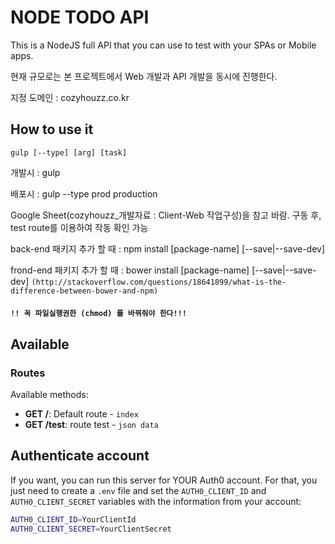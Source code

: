 # NODE TODO API
This is a NodeJS full API that you can use to test with your SPAs or Mobile apps.

현재 규모로는 본 프로젝트에서 Web 개발과 API 개발을 동시에 진행한다.

지정 도메인 : cozyhouzz.co.kr

## How to use it
`gulp [--type] [arg] [task]`

개발시 : gulp

배포시 : gulp --type prod production

Google Sheet(cozyhouzz_개발자료 : Client-Web 작업구성)을 참고 바람.
구동 후, test route를 이용하여 작동 확인 가능

back-end 패키지 추가 할 때 : npm install [package-name] [--save|--save-dev]

frond-end 패키지 추가 할 때 : bower install [package-name] [--save|--save-dev]
`(http://stackoverflow.com/questions/18641899/what-is-the-difference-between-bower-and-npm)`


#### **`!! 꼭 파일실행권한 (chmod) 를 바꿔줘야 한다!!!`**


## Available

### Routes

Available methods:

* **GET /**: Default route - `index`
* **GET /test**: route test - `json data`


## Authenticate account

If you want, you can run this server for YOUR Auth0 account. For that, you just need to create a `.env` file and set the `AUTH0_CLIENT_ID` and `AUTH0_CLIENT_SECRET` variables with the information from your account:

````bash
AUTH0_CLIENT_ID=YourClientId
AUTH0_CLIENT_SECRET=YourClientSecret
````
